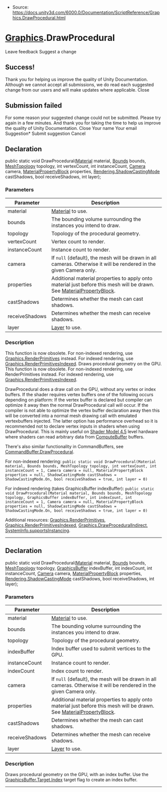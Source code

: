 * Source: https://docs.unity3d.com/6000.0/Documentation/ScriptReference/Graphics.DrawProcedural.html

#  [Graphics](https://docs.unity3d.com/6000.0/Documentation/ScriptReference/Graphics.html).DrawProcedural
Leave feedback
Suggest a change
## Success!
Thank you for helping us improve the quality of Unity Documentation. Although we cannot accept all submissions, we do read each suggested change from our users and will make updates where applicable.
Close
## Submission failed
For some reason your suggested change could not be submitted. Please <a>try again</a> in a few minutes. And thank you for taking the time to help us improve the quality of Unity Documentation.
Close
Your name Your email Suggestion* Submit suggestion
Cancel
## Declaration
public static void DrawProcedural([Material](https://docs.unity3d.com/6000.0/Documentation/ScriptReference/Material.html) material, [Bounds](https://docs.unity3d.com/6000.0/Documentation/ScriptReference/Bounds.html) bounds, [MeshTopology](https://docs.unity3d.com/6000.0/Documentation/ScriptReference/MeshTopology.html) topology, int vertexCount, int instanceCount, [Camera](https://docs.unity3d.com/6000.0/Documentation/ScriptReference/Camera.html) camera, [MaterialPropertyBlock](https://docs.unity3d.com/6000.0/Documentation/ScriptReference/MaterialPropertyBlock.html) properties, [Rendering.ShadowCastingMode](https://docs.unity3d.com/6000.0/Documentation/ScriptReference/Rendering.ShadowCastingMode.html) castShadows, bool receiveShadows, int layer); 
### Parameters
Parameter | Description  
---|---  
material |  [Material](https://docs.unity3d.com/6000.0/Documentation/ScriptReference/Material.html) to use.  
bounds | The bounding volume surrounding the instances you intend to draw.  
topology | Topology of the procedural geometry.  
vertexCount | Vertex count to render.  
instanceCount | Instance count to render.  
camera | If `null` (default), the mesh will be drawn in all cameras. Otherwise it will be rendered in the given Camera only.  
properties | Additional material properties to apply onto material just before this mesh will be drawn. See [MaterialPropertyBlock](https://docs.unity3d.com/6000.0/Documentation/ScriptReference/MaterialPropertyBlock.html).  
castShadows | Determines whether the mesh can cast shadows.  
receiveShadows | Determines whether the mesh can receive shadows.  
layer |  [Layer](https://docs.unity3d.com/6000.0/Documentation/Manual/Layers.html) to use.  
### Description
This function is now obsolete. For non-indexed rendering, use [Graphics.RenderPrimitives](https://docs.unity3d.com/6000.0/Documentation/ScriptReference/Graphics.RenderPrimitives.html) instead. For indexed rendering, use [Graphics.RenderPrimitivesIndexed](https://docs.unity3d.com/6000.0/Documentation/ScriptReference/Graphics.RenderPrimitivesIndexed.html). Draws procedural geometry on the GPU.
This function is now obsolete. For non-indexed rendering, use RenderPrimitives instead. For indexed rendering, use [Graphics.RenderPrimitivesIndexed](https://docs.unity3d.com/6000.0/Documentation/ScriptReference/Graphics.RenderPrimitivesIndexed.html).  
  
DrawProcedural does a draw call on the GPU, without any vertex or index buffers. If the shader requires vertex buffers one of the following occurs depending on platform: If the vertex buffer is declared but compiler can optimize it away then the normal DrawProcedural call will occur. If the compiler is not able to optimize the vertex buffer declaration away then this will be converted into a normal mesh drawing call with emulated vertexbuffers injected. The latter option has performance overhead so it is recommended not to declare vertex inputs in shaders when using DrawProcedural. This is mainly useful on [Shader Model 4.5](https://docs.unity3d.com/6000.0/Documentation/Manual/SL-ShaderCompileTargets.html) level hardware where shaders can read arbitrary data from [ComputeBuffer](https://docs.unity3d.com/6000.0/Documentation/ScriptReference/ComputeBuffer.html) buffers.  
  
There's also similar functionality in CommandBuffers, see [CommandBuffer.DrawProcedural](https://docs.unity3d.com/6000.0/Documentation/ScriptReference/Rendering.CommandBuffer.DrawProcedural.html).  
  
For non-indexed rendering: `public static void DrawProcedural(Material material, Bounds bounds, MeshTopology topology, int vertexCount, int instanceCount = 1, Camera camera = null, MaterialPropertyBlock properties = null, ShadowCastingMode castShadows = ShadowCastingMode.On, bool receiveShadows = true, int layer = 0)`  
  
For indexed rendering (takes GraphicsBuffer indexBuffer): `public static void DrawProcedural(Material material, Bounds bounds, MeshTopology topology, GraphicsBuffer indexBuffer, int indexCount, int instanceCount = 1, Camera camera = null, MaterialPropertyBlock properties = null, ShadowCastingMode castShadows = ShadowCastingMode.On, bool receiveShadows = true, int layer = 0)`  
  
Additional resources: [Graphics.RenderPrimitives](https://docs.unity3d.com/6000.0/Documentation/ScriptReference/Graphics.RenderPrimitives.html), [Graphics.RenderPrimitivesIndexed](https://docs.unity3d.com/6000.0/Documentation/ScriptReference/Graphics.RenderPrimitivesIndexed.html), [Graphics.DrawProceduralIndirect](https://docs.unity3d.com/6000.0/Documentation/ScriptReference/Graphics.DrawProceduralIndirect.html), [SystemInfo.supportsInstancing](https://docs.unity3d.com/6000.0/Documentation/ScriptReference/SystemInfo-supportsInstancing.html).
* * *
## Declaration
public static void DrawProcedural([Material](https://docs.unity3d.com/6000.0/Documentation/ScriptReference/Material.html) material, [Bounds](https://docs.unity3d.com/6000.0/Documentation/ScriptReference/Bounds.html) bounds, [MeshTopology](https://docs.unity3d.com/6000.0/Documentation/ScriptReference/MeshTopology.html) topology, [GraphicsBuffer](https://docs.unity3d.com/6000.0/Documentation/ScriptReference/GraphicsBuffer.html) indexBuffer, int indexCount, int instanceCount, [Camera](https://docs.unity3d.com/6000.0/Documentation/ScriptReference/Camera.html) camera, [MaterialPropertyBlock](https://docs.unity3d.com/6000.0/Documentation/ScriptReference/MaterialPropertyBlock.html) properties, [Rendering.ShadowCastingMode](https://docs.unity3d.com/6000.0/Documentation/ScriptReference/Rendering.ShadowCastingMode.html) castShadows, bool receiveShadows, int layer); 
### Parameters
Parameter | Description  
---|---  
material |  [Material](https://docs.unity3d.com/6000.0/Documentation/ScriptReference/Material.html) to use.  
bounds | The bounding volume surrounding the instances you intend to draw.  
topology | Topology of the procedural geometry.  
indexBuffer | Index buffer used to submit vertices to the GPU.  
instanceCount | Instance count to render.  
indexCount | Index count to render.  
camera | If `null` (default), the mesh will be drawn in all cameras. Otherwise it will be rendered in the given Camera only.  
properties | Additional material properties to apply onto material just before this mesh will be drawn. See [MaterialPropertyBlock](https://docs.unity3d.com/6000.0/Documentation/ScriptReference/MaterialPropertyBlock.html).  
castShadows | Determines whether the mesh can cast shadows.  
receiveShadows | Determines whether the mesh can receive shadows.  
layer |  [Layer](https://docs.unity3d.com/6000.0/Documentation/Manual/Layers.html) to use.  
### Description
Draws procedural geometry on the GPU, with an index buffer.
Use the [GraphicsBuffer.Target.Index](https://docs.unity3d.com/6000.0/Documentation/ScriptReference/GraphicsBuffer.Target.Index.html) target flag to create an index buffer.
* * *

